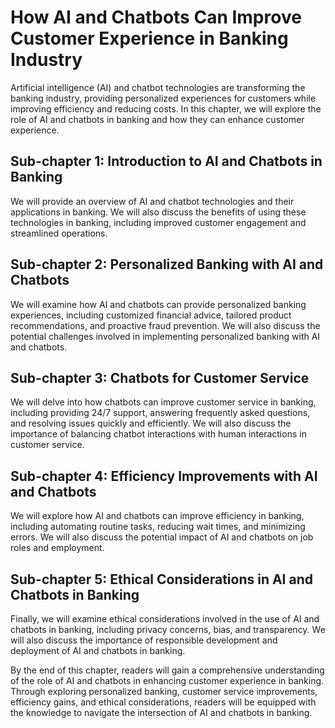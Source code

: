 How AI and Chatbots Can Improve Customer Experience in Banking Industry
==========================================================================================================================

Artificial intelligence (AI) and chatbot technologies are transforming the banking industry, providing personalized experiences for customers while improving efficiency and reducing costs. In this chapter, we will explore the role of AI and chatbots in banking and how they can enhance customer experience.

Sub-chapter 1: Introduction to AI and Chatbots in Banking
---------------------------------------------------------

We will provide an overview of AI and chatbot technologies and their applications in banking. We will also discuss the benefits of using these technologies in banking, including improved customer engagement and streamlined operations.

Sub-chapter 2: Personalized Banking with AI and Chatbots
--------------------------------------------------------

We will examine how AI and chatbots can provide personalized banking experiences, including customized financial advice, tailored product recommendations, and proactive fraud prevention. We will also discuss the potential challenges involved in implementing personalized banking with AI and chatbots.

Sub-chapter 3: Chatbots for Customer Service
--------------------------------------------

We will delve into how chatbots can improve customer service in banking, including providing 24/7 support, answering frequently asked questions, and resolving issues quickly and efficiently. We will also discuss the importance of balancing chatbot interactions with human interactions in customer service.

Sub-chapter 4: Efficiency Improvements with AI and Chatbots
-----------------------------------------------------------

We will explore how AI and chatbots can improve efficiency in banking, including automating routine tasks, reducing wait times, and minimizing errors. We will also discuss the potential impact of AI and chatbots on job roles and employment.

Sub-chapter 5: Ethical Considerations in AI and Chatbots in Banking
-------------------------------------------------------------------

Finally, we will examine ethical considerations involved in the use of AI and chatbots in banking, including privacy concerns, bias, and transparency. We will also discuss the importance of responsible development and deployment of AI and chatbots in banking.

By the end of this chapter, readers will gain a comprehensive understanding of the role of AI and chatbots in enhancing customer experience in banking. Through exploring personalized banking, customer service improvements, efficiency gains, and ethical considerations, readers will be equipped with the knowledge to navigate the intersection of AI and chatbots in banking.

